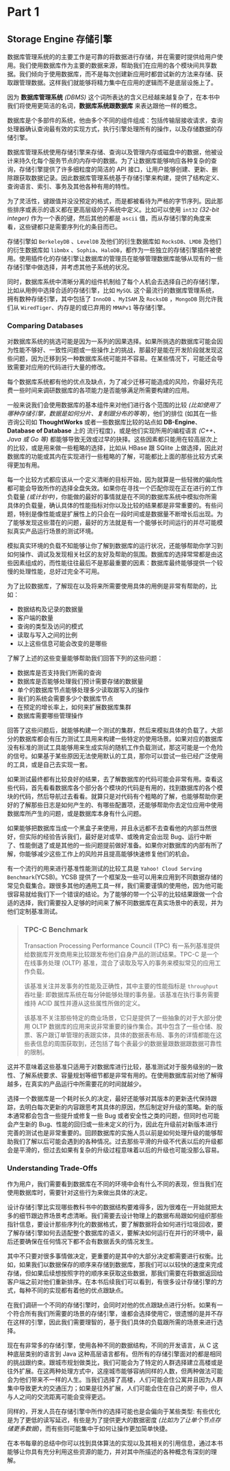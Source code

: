 # Part 1

## Storage Engine 存储引擎

数据库管理系统的的主要工作是可靠的将数据进行存储，并在需要时提供给用户使用。我们使用数据库作为主要的数据来源，帮助我们在应用的各个模块间共享数据。我们倾向于使用数据库，而不是每次创建新应用时都尝试新的方法来存储、获取跟管理数据。这样我们就能够将精力集中在应用的逻辑而不是底层设施上了。

因为 **数据库管理系统** *(DBMS)* 这个词所表达的含义已经越来越复杂了，在本书中我们将使用更简洁的名词，**数据库系统跟数据库** 来表达跟他一样的概念。

数据库是个多部件的系统，他由多个不同的组件组成：包括传输层接收请求，查询处理器确认查询最有效的实现方式，执行引擎处理所有的操作，以及存储数据的存储引擎。

数据库管理系统使用存储引擎来存储、查询以及管理内存或磁盘中的数据，他被设计来持久化每个服务节点的内存中的数据。为了让数据库能够响应各种复杂的查询，存储引擎提供了许多细粒度的简洁的 API 接口，让用户能够创建、更新、删除跟获取数据记录。因此数据库管理系统基于存储引擎来构建，提供了结构定义、查询语言、索引、事务及其他各种有用的特性。

为了灵活性，键跟值并没没预定的格式，而是都被看待为严格的字节序列。因此那些排序或表示的语义都在更高层级的子系统中定义。比如可以使用 `int32` *(32-bit integer)* 作为一个表的键，然后其他的都是 `ascii` 值，而从存储引擎的角度来看，这些键都只是需要序列化的条目而已。

存储引擎如 `BerkeleyDB` 、`LevelDB` 及他们的衍生数据库如 `RocksDB`、`LMDB` 及他们的衍生数据库如 `libmbx` 、`Sophia`、`HaloDB`，都作为一些独立的存储引擎插件被使用。使用插件化的存储引擎让数据库的管理员在能够管理数据库能够从现有的一些存储引擎中做选择，并考虑其他子系统的状况。

同时，数据库系统中清晰分离的组件机制给了每个人机会去选择自己的存储引擎，比如从用例中选择合适的存储引擎，比如 `MySQL` 这个最流行的数据库管理系统，拥有数种存储引擎，其中包括了 `InnoDB` 、`MyISAM` 及 `RocksDB` ，`MongoDB` 则允许我们从 `WiredTiger`、内存是的或已弃用的 `MMAPv1` 等存储引擎。

### Comparing Databases

对数据库系统的挑选可能是因为一系列的因果选择。如果所挑选的数据库可能会因为性能不够好、一致性问题或一些操作上的挑战，那最好是能在开发阶段就发现这些问题，因为迁移到另一种数据库系统可能并不容易。在某些情况下，可能还会导致需要对应用的代码进行大量的修改。

每个数据库系统都有他的优点及缺点，为了减少迁移可能造成的风险，你最好先花费一些时间来调研数据库的各项能力是否能够满足所需要构建的应用。

一般来说我们会使用数据库的基本组件来对他们进行各个范围的比较 *(比如使用了哪种存储引擎，数据是如何分片、复制跟分布的等等)*，他们的排位 (如其在一些咨询公司如 **ThoughtWorks** 或者一些数据库比较的站点如 **DB-Engine**、**Database of Database** 上的 流行程度)，或是他们实现所用的编程语言 *(C++、Java 或 Go 等)* 都能够导致无效或过早的抉择。这些因素都只能用在较高层次上的比较，或是用来做一些粗略的选择，比如从 HBase 跟 SQlite 上做选择，因此对数据库的功能或其内在实现进行一些粗略的了解，可能都比上面的那些比较方式来得更加有用。

每一个比较方式都应该从一个定义清晰的目标开始，因为就算是一些轻微的偏向性都可能会导致所作的选择全盘失效。如果你在寻找一个匹配你现在正在进行的工作负载量 *(或计划中)*，你能做的最好的事情就是在不同的数据库系统中模拟你所需具体的负载量，确认具体的性能指标对你以及比较的结果都是非常重要的。有些问题，特别是像性能或是扩展性上的只会在一段时间或是数据量不断增长后出现。为了能够发现这些潜在的问题，最好的方法就是有一个能够长时间运行的并尽可能模拟真实产品运行场景的测试环境。

模拟真实环境的负载不知能够让你了解到数据库的运行状况，还能够帮助你学习到如何操作、调试及发现相关社区的友好及帮助的氛围。数据库的选择常常都是由这些因素组成的，而性能往往最后不是那最重要的因素：数据库最终能够提供一个较慢的处理性能，总好过完全不可用。

为了比较数据库，了解现在以及将来所需要使用具体的用例是非常有帮助的，比如：

- 数据结构及记录的数据量
- 客户端的数量
- 查询的类型及访问的模式
- 读取与写入之间的比例
- 以上这些信息可能会改变的是哪些

了解了上述的这些变量能够帮助我们回答下列的这些问题：

- 数据库是否支持我们所需的查询
- 数据库是否能够处理我们预计需要存储的数据量
- 单个的数据库节点能够处理多少读取跟写入的操作
- 我们的系统会需要多少个数据库节点
- 在预定的增长率上，如何来扩展数据库集群
- 数据库需要哪些管理操作

回答了这些问题后，就能够构建一个测试的集群，然后来模拟具体的负载了。大部分的数据库都会有压力测试工具用来构建一些特定的使用场景。如果对应的数据库没有标准的测试工具能够用来生成实际的随机工作负载测试，那这可能是一个危险的信号。如果基于某些原因无法使用默认的工具，那你可以尝试一些已经广泛使用的工具，或是自己去实现一套。

如果测试最终都有比较良好的结果，去了解数据库的代码可能会非常有用。查看这些代码，首先看看数据库各个部分各个模块的代码是有用的，找到数据库的各个模块的代码，然后导航过去看看。就算只是对代码有个粗略的了解，也能够帮助你更好的了解那些日志是如何产生的、有哪些配置项，还能够帮助你去定位应用中使用数据库所产生的问题，或是数据库本身有什么问题。

如果能够把数据库当成一个黑盒子来使用，并且永远都不去查看他的内部当然很好，但实际的经验告诉我们，最好是对或早、或晚肯定会出现 Bug、运行中断了、性能倒退了或是其他的一些问题提前做好准备。如果你对数据库的内部有所了解，你能够减少这些工作上的风险并且提高能够快速修复他们的机会。

有一个流行的用来进行基准性能测试的比较工具是 `Yahoo! Cloud Serving Benchmark`(YCSB)。YCSB 提供了一个框架及一些可以用来应用到不同数据存储的常见负载集合。跟很多其他的通用工具一样，我们需要谨慎的使用他，因为他可能很容易就给我们下一个错误的结论。为了能够的带一个公平的比较结果跟做一个合适的选择，我们需要投入足够的时间来了解不同数据库在真实场景中的表现，并为他们定制基准测试。

> ### TPC-C Benchmark
>
> Transaction Processing Performance Council (TPC) 有一系列基准提供给数据库开发商用来比较跟发布他们自身产品的测试结果。TPC-C 是一个在线事务处理 (OLTP) 基准，混合了读取及写入的事务来模拟常见的应用工作负载。
>
> 该基准关注并发事务的性能及正确性，其中主要的性能指标是 `throughput` 吞吐量: 即数据库系统在每分钟能够处理的事务量。该基准在执行事务需要维持 ACID 属性并遵从这些属性所做的定义。
>
> 该基准不关注那些特定的商业场景，它只是提供了一些抽象的对于大部分使用 OLTP 数据库的应用来说非常重要的操作集合。其中包含了一些仓储、股票、客户跟订单管理的表跟实体，具体的数据表布局、事务的详情都能在这些表信息的周围获取到，还包括了每个表最少的数据量跟数据跟数据可靠性的限制。

这并不意味着这些基准只适用于对数据库进行比较，基准测试对于服务级别的一致性、了解系统要求、容量规划等细节都是非常有用的。在使用数据库前对他了解得越多，在真实的产品运行中所需要花的时间就越少。

选择一个数据库是一个耗时长久的决定，最好还能够对其版本的更新迭代保持跟踪，去明白每次更新的内容跟思考其具体的原因，然后制定好升级的策略。新的版本通常都会包含一些提升或修复一些 Bug 或者安全性之类的问题，但同时也可能会产生新的 Bug、性能的回归或一些未定义的行为，因此在升级前对新版本进行完善的测试也是非常重要的。回顾数据库的实施人员以前是如何处理升级的能够帮助我们了解以后可能会遇到的各种情况。过去那些平滑的升级不代表以后的升级都会是平滑的，但过去如果有复杂的升级过程意味着以后的升级也可能没那么容易。

### Understanding Trade-Offs

作为用户，我们需要看到数据库在不同的环境中会有什么不同的表现，但当我们在使用数据库时，需要针对这些行为来做出具体的决定。

设计存储引擎比实现哪些教科书中的数据结构要难得多，因为很难在一开始就把太多的细节跟边界场景考虑清晰。我们需要去设计物理上的数据布局跟如何组织那些指针信息，要设计那些序列化的数据格式，要了解数据将会如何进行垃圾回收，要了解存储引擎如何去适配整个数据库的语义，要解决如何运行在并行的环境中，最后还要确保在任何情况下都不会有数据丢失的情况发生。

其中不只要对很多事情做决定，更重要的是其中的大部分决定都需要进行权衡。比如，如果我们以数据保存的顺序来存储到数据库，那我们可以以较快的速度来完成存储，但如果后续想按照字符的顺序来获取这些数据，那我们需要在将数据返回给客户端之前对他们重新排序。在本书后续我们可以看到，有很多设计存储引擎的方式，每种不同的实现都有着他的优点跟缺点。

在我们调研一个不同的存储引擎时，会同时对他的优点跟缺点进行分析。如果有一个符合所有我们所需要的场景的存储引擎，谁都会选择使用它，很遗憾的是并不存在这样的引擎，因此我们需要理智的，基于我们具体的负载跟所需的场景来进行选择。

现在有非常多的存储引擎，使用各种不同的数据结构，不同的开发语言，从 C 这种底层类别的语言到 Java 这种高层语言都有。但所有的存储引擎面对的都是相同的挑战跟约束。跟城市规划做类比，我们可能会为了特定的人群选择建立高楼或是往外扩展。在这两种处理方式中，这座城市能够容纳同样的人数，但两种做法可能会为他们带来不一样的人生。当我们选择了高楼，人们可能会住公寓并且因为人群集中导致更大的交通压力；如果是往外扩展，人们可能会住在自己的房子中，但人与人之间的交流距离可能会变得更远。

同样的，开发人员在存储引擎中所作的选择可能也是会偏向于某些类型: 有些优化是为了更低的读写延迟，有些是为了提供更大的数据密度 *(比如为了让单个节点存储更多数据)*，而有些则可能集中于如何让操作更加简单快捷。

在本书每章的总结中你可以找到具体算法的实现以及其相关的引用信息，通过本书能够让你具有充分利用这些资源的能力，并对其中所描述的各种概念有深刻的理解。